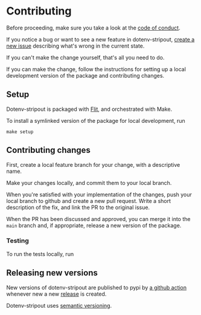 # Contributing

Before proceeding, make sure you take a look at the [code of conduct](CODE_OF_CONDUCT.md).

If you notice a bug or want to see a new feature in dotenv-stripout, [create a new issue](https://github.com/harrisonpim/dotenv-stripout/issues/new) describing what's wrong in the current state.

If you can't make the change yourself, that's all you need to do.

If you can make the change, follow the instructions for setting up a local development version of the package and contributing changes.

## Setup

Dotenv-stripout is packaged with [Flit](https://flit.readthedocs.io/en/latest/), and orchestrated with Make.

To install a symlinked version of the package for local development, run

```shell
make setup
```

## Contributing changes

First, create a local feature branch for your change, with a descriptive name.

Make your changes locally, and commit them to your local branch.

When you're satisfied with your implementation of the changes, push your local branch to github and create a new pull request. Write a short description of the fix, and link the PR to the original issue.

When the PR has been discussed and approved, you can merge it into the `main` branch and, if appropriate, release a new version of the package.

### Testing
To run the tests locally, run 
## Releasing new versions

New versions of dotenv-stripout are published to pypi by [a github action](.github/workflows/publish.yml) whenever new a new [release](https://github.com/harrisonpim/dotenv-stripout/releases) is created.

Dotenv-stripout uses [semantic versioning](https://semver.org/).
